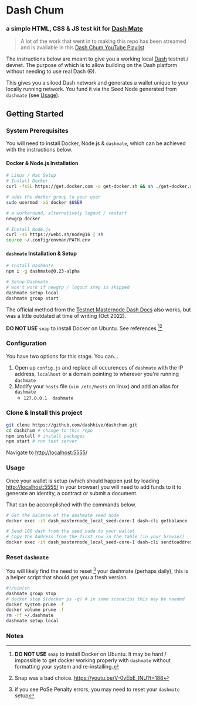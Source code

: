 # Dash Chum
### a simple HTML, CSS & JS test kit for [Dash Mate](https://github.com/dashpay/platform/tree/v0.23.0-alpha.7/packages/dashmate)

> A lot of the work that went in to making this repo has been streamed and is available in this [Dash Chum YouTube Playlist](https://youtube.com/playlist?list=PLYU0okGwK--I0xm22OqLl6wjGUTmx-afP)

The instructions below are meant to give you a working local [Dash](https://www.dash.org/) testnet / devnet. The purpose of which is to allow building on the Dash platform without needing to use real Dash (Ð).

This gives you a siloed Dash network and generates a wallet unique to your locally running network. You fund it via the Seed Node generated from `dashmate` (see [Usage](#usage)).


## Getting Started
### System Prerequisites
You will need to install Docker, Node.js & `dashmate`, which can be achieved with the instructions below.

#### Docker & Node.js Installation
```sh
# Linux / Mac Setup
# Install Docker
curl -fsSL https://get.docker.com -o get-docker.sh && sh ./get-docker.sh

# adds the docker group to your user
sudo usermod -aG docker $USER

# a workaround, alternatively logout / restart
newgrp docker

# Install Node.js
curl -sS https://webi.sh/node@16 | sh
source ~/.config/envman/PATH.env
```

#### `dashmate` Installation & Setup
```sh
# Install Dashmate
npm i -g dashmate@0.23-alpha

# Setup Dashmate
# won't work if newgrp / logout step is skipped
dashmate setup local
dashmate group start
```
The official method from the [Testnet Masternode Dash Docs](https://docs.dash.org/en/stable/masternodes/setup-testnet.html?highlight=dashmate#dashmate-installation) also works, but was a little outdated at time of writing (Oct 2022).

**DO NOT USE** `snap` to install Docker on Ubuntu. See references [^1][^2]


### Configuration
You have two options for this stage. You can...

1. Open up `config.js` and replace all occurences of `dashmate` with the IP address, `localhost` or a domain pointing to wherever you're running `dashmate`
2. Modify your `hosts` file (`vim /etc/hosts` on linux) and add an alias for `dashmate`
    - `127.0.0.1  dashmate`

### Clone & Install this project

```sh
git clone https://github.com/dashhive/dashchum.git
cd dashchum # change to this repo
npm install # install packages
npm start # run test server
```
Navigate to [http://localhost:5555/](http://localhost:5555/)

### Usage
Once your wallet is setup (which should happen just by loading [http://localhost:5555/](http://localhost:5555/) in your browser) you will need to add funds to it to generate an identity, a contract or submit a document.

That can be accomplished with the commands below.

```sh
# Get the balance of the dashmate seed node
docker exec -it dash_masternode_local_seed-core-1 dash-cli getbalance

# Send 100 dash from the seed node to your wallet
# Copy the Address from the first row in the table (in your browser)
docker exec -it dash_masternode_local_seed-core-1 dash-cli sendtoaddress "yMbdOiNzOCNKlJwj530ir7aJ4DtjFqVejz" 100
```

### Reset `dashmate`
You will likely find the need to reset [^3] your dashmate (perhaps daily), this is a helper script that should get you a fresh version.

```sh
#!/bin/sh
dashmate group stop
# docker stop $(docker ps -q) # in some scenarios this may be needed
docker system prune -f
docker volume prune -f
rm -rf ~/.dashmate
dashmate setup local
```

### Notes
[^1]: **DO NOT USE** `snap` to install Docker on Ubuntu. It may be hard / impossible to get docker working properly with `dashmate` without formatting your system and re-installing.

[^2]: Snap was a bad choice. https://youtu.be/V-0vEbE_INU?t=188

[^3]: if you see PoSe Penalty errors, you may need to reset your `dashmate` setup